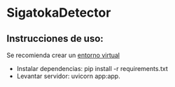 # SigatokaDetector
## Instrucciones de uso:
Se recomienda crear un [entorno virtual](https://omes-va.com/virtualenv-python/)
- Instalar dependencias: pip install -r requirements.txt
- Levantar servidor: uvicorn app:app.
